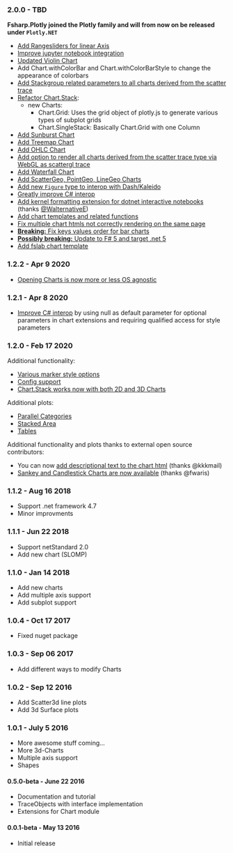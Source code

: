 ### 2.0.0 - TBD

**Fsharp.Plotly joined the Plotly family and will from now on be released under `Plotly.NET`**

 * [Add Rangesliders for linear Axis](https://github.com/plotly/Plotly.NET/commit/544641492195b1938697721b72814e0187a6c979)
 * [Improve jupyter notebook integration](https://github.com/plotly/Plotly.NET/commit/e9560656bbc8dbf767c9eb6ca35f321c98195238)
 * [Updated Violin Chart](https://github.com/plotly/Plotly.NET/commit/4d3afc527b11cd2f5a18c1d9876ad4e3f83beb02)
 * Add Chart.withColorBar and Chart.withColorBarStyle to change the appearance of colorbars
 * [Add Stackgroup related parameters to all charts derived from the scatter trace]()
 * [Refactor Chart.Stack]():
   * new Charts: 
     * Chart.Grid: Uses the grid object of plotly.js to generate various types of subplot grids
     * Chart.SingleStack: Basically Chart.Grid with one Column
 * [Add Sunburst Chart](https://github.com/plotly/Plotly.NET/commit/3c6cd67219c6cd81f294f0453c62fd8b70c1e689)
 * [Add Treemap Chart](https://github.com/plotly/Plotly.NET/commit/70b86d0cf2e3c446d7d1c501871999a88222b5bf)
 * [Add OHLC Chart](https://github.com/plotly/Plotly.NET/commit/0d787cf070ea10892dfd77d42ef6a162f360408d)
 * [Add option to render all charts derived from the scatter trace type via WebGL as scattergl trace]()
 * [Add Waterfall Chart](https://github.com/plotly/Plotly.NET/commit/4d93598aa03a965abc75007aea2885ff4d282059)
 * [Add ScatterGeo, PointGeo, LineGeo Charts](https://github.com/plotly/Plotly.NET/commit/4865c5ac0356bfb2465422a2352e18c4fce018c3)
 * [Add new `Figure` type to interop with Dash/Kaleido](https://github.com/plotly/Plotly.NET/commit/918adc20843d8ca1194e4511add09ba3cab5415f)
 * [Greatly improve C# interop](https://github.com/plotly/Plotly.NET/commit/c1ed1be0234a4fcfab921acb43f1c0cf128cc233)
 * [Add kernel formatting extension for dotnet interactive notebooks](https://github.com/plotly/Plotly.NET/commit/fa990371dd68ec1f5784288ccd9e2d28d761ac93) (thanks [@WalternativeE](https://github.com/WalternativE))
 * [Add chart templates and related functions](https://github.com/plotly/Plotly.NET/commit/62f297649320783ea0e64725ff4703bb225268d0)
 * [Fix multiple chart htmls not correctly rendering on the same page](https://github.com/plotly/Plotly.NET/commit/ae6680049b02abd259c8989d1abd55e4665445c8)
 * [**Breaking:** Fix keys values order for bar charts](https://github.com/plotly/Plotly.NET/commit/ccb6af7df8bc071f2a0baf020805fc25d2df70b4)
 * [**Possibly breaking:** Update to F# 5 and target .net 5](https://github.com/plotly/Plotly.NET/commit/bd6f12023e189622c30898136425afe3ccdec5eb)
 * [Add fslab chart template](https://github.com/plotly/Plotly.NET/commit/efde9d82e14319b8c06081aae5568c2eae76ae6b)

### 1.2.2 - Apr 9 2020
 * [Opening Charts is now more or less OS agnostic](https://github.com/plotly/Plotly.NET/commit/f6e3dceade085e43e7e56b478b9cf7b533a4fe55)


### 1.2.1 - Apr 8 2020
 * [Improve C# interop](https://github.com/plotly/Plotly.NET/commit/4bc8a45d4cdea3961c15429680923927b47a2840) by using null as default parameter for optional parameters in chart extensions and requiring qualified access for style parameters


### 1.2.0 - Feb 17 2020
Additional functionality:
 * [Various marker style options](https://github.com/plotly/Plotly.NET/commit/11a80f94d9fb9f94a4504073955e009746e9fd0d)
 * [Config support](https://github.com/plotly/Plotly.NET/commit/70998edd586553b40a8b95de56d86639902a5420)
 * [Chart.Stack works now with both 2D and 3D Charts](https://github.com/plotly/Plotly.NET/commit/db7ce675a73f37598590f24ac99c246fce78759e)

Additional plots:
 * [Parallel Categories](https://github.com/plotly/Plotly.NET/commit/adaf9e361d9fe8ac3b51a8832ffbb024cd3d78dc)
 * [Stacked Area](https://github.com/plotly/Plotly.NET/commit/612666883ac07f21350d3da3d6749387a9cb1f4d)
 * [Tables](https://github.com/plotly/Plotly.NET/commit/6bfc9e34072c486546ad3fbf118f027e57c6114c)

Additional functionality and plots thanks to external open source contributors:
 * You can now [add descriptional text to the chart html](https://github.com/plotly/Plotly.NET/commit/bd99364d1fcfe894c772ad2fe9c59b31a37dc547) (thanks @kkkmail)
 * [Sankey and Candlestick Charts are now available](https://github.com/plotly/Plotly.NET/commit/f1e873d7e2c2cc5a60c2365058880419668d1804) (thanks @fwaris)


### 1.1.2 - Aug 16 2018
* Support .net framework 4.7
* Minor improvments 

### 1.1.1 - Jun 22 2018
* Support netStandard 2.0
* Add new chart (SLOMP)

### 1.1.0 - Jan 14 2018
* Add new charts
* Add multiple axis support
* Add subplot support


### 1.0.4 - Oct 17 2017
* Fixed nuget package

### 1.0.3 - Sep 06 2017
* Add different ways to modify Charts


### 1.0.2 - Sep 12 2016
* Add Scatter3d line plots
* Add 3d Surface plots

### 1.0.1 - July 5 2016
* More awesome stuff coming...
* More 3d-Charts
* Multiple axis support
* Shapes 

#### 0.5.0-beta - June 22 2016
* Documentation and tutorial
* TraceObjects with interface implementation
* Extensions for Chart module

#### 0.0.1-beta - May 13 2016
* Initial release
